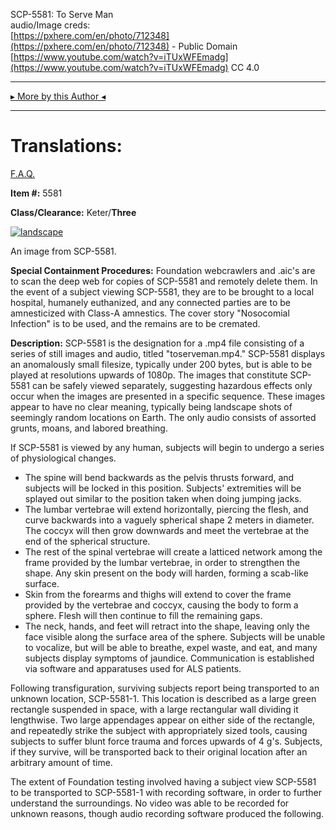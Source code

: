 SCP-5581: To Serve Man  
audio/Image creds:  
[https://pxhere.com/en/photo/712348](https://pxhere.com/en/photo/712348) - Public Domain  
[https://www.youtube.com/watch?v=iTUxWFEmadg](https://www.youtube.com/watch?v=iTUxWFEmadg) CC 4.0

* * *

[▸ More by this Author ◂](http://www.scp-wiki.net/popsioaks-garden)

* * *

Translations:
=============

[F.A.Q.](http://www.scp-wiki.net/component:info-ayers)

**Item #:** 5581

**Class/Clearance:** Keter/**Three**

[![landscape](http://scp-wiki.wdfiles.com/local--resized-images/scp-5581/landscape/medium.jpg)](http://scp-wiki.wdfiles.com/local--files/scp-5581/landscape)

An image from SCP-5581.

**Special Containment Procedures:** Foundation webcrawlers and .aic's are to scan the deep web for copies of SCP-5581 and remotely delete them. In the event of a subject viewing SCP-5581, they are to be brought to a local hospital, humanely euthanized, and any connected parties are to be amnesticized with Class-A amnestics. The cover story "Nosocomial Infection" is to be used, and the remains are to be cremated.

**Description:** SCP-5581 is the designation for a .mp4 file consisting of a series of still images and audio, titled "toserveman.mp4." SCP-5581 displays an anomalously small filesize, typically under 200 bytes, but is able to be played at resolutions upwards of 1080p. The images that constitute SCP-5581 can be safely viewed separately, suggesting hazardous effects only occur when the images are presented in a specific sequence. These images appear to have no clear meaning, typically being landscape shots of seemingly random locations on Earth. The only audio consists of assorted grunts, moans, and labored breathing.

If SCP-5581 is viewed by any human, subjects will begin to undergo a series of physiological changes.

*   The spine will bend backwards as the pelvis thrusts forward, and subjects will be locked in this position. Subjects' extremities will be splayed out similar to the position taken when doing jumping jacks.
*   The lumbar vertebrae will extend horizontally, piercing the flesh, and curve backwards into a vaguely spherical shape 2 meters in diameter. The coccyx will then grow downwards and meet the vertebrae at the end of the spherical structure.
*   The rest of the spinal vertebrae will create a latticed network among the frame provided by the lumbar vertebrae, in order to strengthen the shape. Any skin present on the body will harden, forming a scab-like surface.
*   Skin from the forearms and thighs will extend to cover the frame provided by the vertebrae and coccyx, causing the body to form a sphere. Flesh will then continue to fill the remaining gaps.
*   The neck, hands, and feet will retract into the shape, leaving only the face visible along the surface area of the sphere. Subjects will be unable to vocalize, but will be able to breathe, expel waste, and eat, and many subjects display symptoms of jaundice. Communication is established via software and apparatuses used for ALS patients.

Following transfiguration, surviving subjects report being transported to an unknown location, SCP-5581-1. This location is described as a large green rectangle suspended in space, with a large rectangular wall dividing it lengthwise. Two large appendages appear on either side of the rectangle, and repeatedly strike the subject with appropriately sized tools, causing subjects to suffer blunt force trauma and forces upwards of 4 g's. Subjects, if they survive, will be transported back to their original location after an arbitrary amount of time.

The extent of Foundation testing involved having a subject view SCP-5581 to be transported to SCP-5581-1 with recording software, in order to further understand the surroundings. No video was able to be recorded for unknown reasons, though audio recording software produced the following.